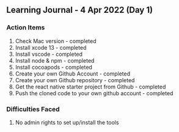## Learning Journal - 4 Apr 2022 (Day 1)

### Action Items
1. Check Mac version - completed
2. Install xcode 13 - completed
3. Install vscode - completed
4. Install node & npm - completed
5. Install  cocoapods - completed
6. Create your own Github Account - completed
7. Create your own Github repository - completed
8. Get the react native starter project from Github - completed
9. Push the cloned code to your own github account - completed


### Difficulties Faced
1. No admin rights to set up/install the tools
